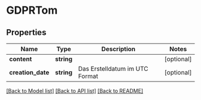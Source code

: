 # GDPRTom

## Properties
Name | Type | Description | Notes
------------ | ------------- | ------------- | -------------
**content** | **string** |  | [optional] 
**creation_date** | **string** | Das Erstelldatum im UTC Format | [optional] 

[[Back to Model list]](../README.md#documentation-for-models) [[Back to API list]](../README.md#documentation-for-api-endpoints) [[Back to README]](../README.md)


